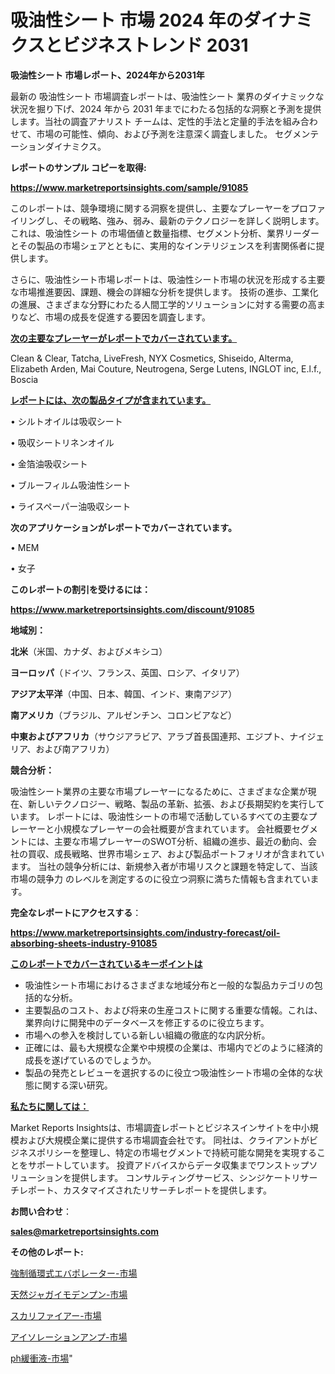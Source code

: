 # 吸油性シート 市場 2024 年のダイナミクスとビジネストレンド 2031

<strong>吸油性シート 市場レポート、2024年から2031年</strong>

最新の 吸油性シート 市場調査レポートは、吸油性シート 業界のダイナミックな状況を掘り下げ、2024 年から 2031 年までにわたる包括的な洞察と予測を提供します。当社の調査アナリスト チームは、定性的手法と定量的手法を組み合わせて、市場の可能性、傾向、および予測を注意深く調査しました。 セグメンテーションダイナミクス。



<strong>レポートのサンプル コピーを取得:</strong> <a href=https://www.marketreportsinsights.com/sample/91085>

<strong><u>https://www.marketreportsinsights.com/sample/91085</u></strong></a>

このレポートは、競争環境に関する洞察を提供し、主要なプレーヤーをプロファイリングし、その戦略、強み、弱み、最新のテクノロジーを詳しく説明します。 これは、吸油性シート の市場価値と数量指標、セグメント分析、業界リーダーとその製品の市場シェアとともに、実用的なインテリジェンスを利害関係者に提供します。

さらに、吸油性シート市場レポートは、吸油性シート市場の状況を形成する主要な市場推進要因、課題、機会の詳細な分析を提供します。 技術の進歩、工業化の進展、さまざまな分野にわたる人間工学的ソリューションに対する需要の高まりなど、市場の成長を促進する要因を調査します。



<strong><u>次の主要なプレーヤーがレポートでカバーされています。</u></strong>

Clean & Clear, Tatcha, LiveFresh, NYX Cosmetics, Shiseido, Alterma, Elizabeth Arden, Mai Couture, Neutrogena, Serge Lutens, INGLOT inc, E.l.f., Boscia



<strong><u><b>レポートには、次の製品タイプが含まれています。</b></u></strong>

• シルトオイルは吸収シート

• 吸収シートリネンオイル

• 金箔油吸収シート

• ブルーフィルム吸油性シート

• ライスペーパー油吸収シート



<strong><b>次のアプリケーションがレポートでカバーされています。</b></strong>

• MEM

• 女子



<strong><b>このレポートの割引を受けるには：</b></strong><a href=https://www.marketreportsinsights.com/discount/91085>

<strong><u>https://www.marketreportsinsights.com/discount/91085</u></strong></a>



<strong>地域別：</strong>



<strong>北米</strong>（米国、カナダ、およびメキシコ）



<strong>ヨーロッパ</strong>（ドイツ、フランス、英国、ロシア、イタリア）



<strong>アジア太平洋</strong>（中国、日本、韓国、インド、東南アジア）



<strong>南アメリカ</strong>（ブラジル、アルゼンチン、コロンビアなど）



<strong>中東およびアフリカ</strong>（サウジアラビア、アラブ首長国連邦、エジプト、ナイジェリア、および南アフリカ）



<strong>競合分析：</strong>

吸油性シート業界の主要な市場プレーヤーになるために、さまざまな企業が現在、新しいテクノロジー、戦略、製品の革新、拡張、および長期契約を実行しています。 レポートには、吸油性シートの市場で活動しているすべての主要なプレーヤーと小規模なプレーヤーの会社概要が含まれています。 会社概要セグメントには、主要な市場プレーヤーのSWOT分析、組織の進歩、最近の動向、会社の買収、成長戦略、世界市場シェア、および製品ポートフォリオが含まれています。 当社の競争分析には、新規参入者が市場リスクと課題を特定して、当該市場の競争力 のレベルを測定するのに役立つ洞察に満ちた情報も含まれています。



<strong>完全なレポートにアクセスする</strong>：

<a href=https://www.marketreportsinsights.com/industry-forecast/oil-absorbing-sheets-industry-91085>

<strong><u>https://www.marketreportsinsights.com/industry-forecast/oil-absorbing-sheets-industry-91085</u></strong></a>



<strong><u><b>このレポートでカバーされているキーポイントは</b></u></strong>
<ul>
  <li>吸油性シート市場におけるさまざまな地域分布と一般的な製品カテゴリの包括的な分析。</li>
  <li>主要製品のコスト、および将来の生産コストに関する重要な情報。これは、業界向けに開発中のデータベースを修正するのに役立ちます。</li>
  <li>市場への参入を検討している新しい組織の徹底的な内訳分析。</li>
  <li>正確には、最も大規模な企業や中規模の企業は、市場内でどのように経済的成長を遂げているのでしょうか。</li>
  <li>製品の発売とレビューを選択するのに役立つ吸油性シート市場の全体的な状態に関する深い研究。</li>
</ul>


<strong><u><b>私たちに関しては：</b></u></strong>

Market Reports Insightsは、市場調査レポートとビジネスインサイトを中小規模および大規模企業に提供する市場調査会社です。 同社は、クライアントがビジネスポリシーを整理し、特定の市場セグメントで持続可能な開発を実現することをサポートしています。 投資アドバイスからデータ収集までワンストップソリューションを提供します。 コンサルティングサービス、シンジケートリサーチレポート、カスタマイズされたリサーチレポートを提供します。



<strong><b>お問い合わせ</b></strong>：

<a href=mailto:sales@marketreportsinsights.com>

<strong><u>sales@marketreportsinsights.com</u></strong></a>



<strong>その他のレポート:</strong>

<a href=https://www.linkedin.com/pulse/強制循環式エバポレーター-市場-2023-年のダイナミクスとビジネストレンド-4kncf/>強制循環式エバポレーター-市場</a>

<a href=https://www.linkedin.com/pulse/天然ジャガイモデンプン-市場-2023-総利益と主要ベンダー-2030-pr-news-hub-bslsf/>天然ジャガイモデンプン-市場</a>

<a href=https://www.linkedin.com/pulse/スカリファイアー-市場-2023-新興市場-将来の動向と市場需要-2030-pr-news-hub-mk6sf/>スカリファイアー-市場</a>

<a href=https://www.linkedin.com/pulse/アイソレーションアンプ-市場-2023-競争分析と事業成長-2030-analytics-achievers-24-analysis-s8mqf/>アイソレーションアンプ-市場</a>

<a href=https://www.linkedin.com/pulse/ph緩衝液-市場-2023-競争分析と事業成長-2030-consumer-connection-collective-360-etk7f/>ph緩衝液-市場</a>"
